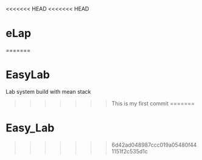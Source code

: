 <<<<<<< HEAD
<<<<<<< HEAD
# eLap
=======
# EasyLab
Lab system build with mean stack
>>>>>>> This is my first commit
=======
# Easy_Lab
>>>>>>> 6d42ad048987ccc019a05480f441151f2c535d1c

